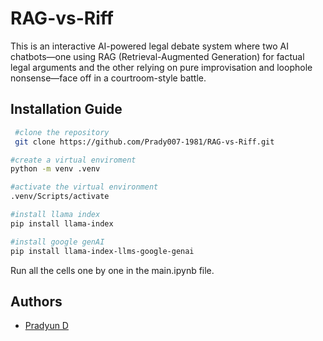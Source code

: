 # RAG-vs-Riff

This is an interactive AI-powered legal debate system where two AI chatbots—one using RAG (Retrieval-Augmented Generation) for factual legal arguments and the other relying on pure improvisation and loophole nonsense—face off in a courtroom-style battle.

## Installation Guide


```bash
 #clone the repository
 git clone https://github.com/Prady007-1981/RAG-vs-Riff.git

#create a virtual enviroment
python -m venv .venv

#activate the virtual environment
.venv/Scripts/activate

#install llama index
pip install llama-index

#install google genAI
pip install llama-index-llms-google-genai

```
Run all the cells one by one in the main.ipynb file. 
    
## Authors

- [Pradyun D](https://github.com/Prady007-1981)

